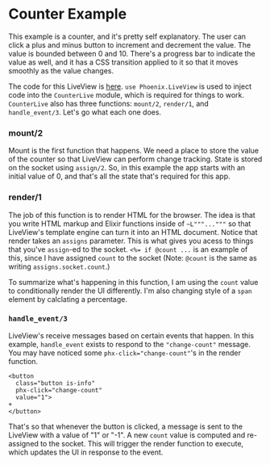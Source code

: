 # Counter Example

This example is a counter, and it's pretty self explanatory. The user can click a plus and minus button to increment and decrement the value. The value is bounded between 0 and 10. There's a progress bar to indicate the value as well, and it has a CSS transition applied to it so that it moves smoothly as the value changes.

The code for this LiveView is [here](/lib/demo_web/live/counter_live.ex). `use Phoenix.LiveView` is used to inject code into the `CounterLive` module, which is required for things to work. `CounterLive` also has three functions: `mount/2`, `render/1`, and `handle_event/3`. Let's go what each one does.

### mount/2

Mount is the first function that happens. We need a place to store the value of the counter so that LiveView can perform change tracking. State is stored on the socket using `assign/2`. So, in this example the app starts with an initial value of 0, and that's all the state that's required for this app.

### render/1

The job of this function is to render HTML for the browser. The idea is that you write HTML markup and Elixir functions inside of `~L"""..."""` so that LiveView's template engine can turn it into an HTML document. Notice that render takes an `assigns` parameter. This is what gives you acess to things that you've `assign`-ed to the socket. `<%= if @count ...` is an example of this, since I have assigned `count` to the socket (Note: `@count` is the same as writing `assigns.socket.count`.)

To summarize what's happening in this function, I am using the `count` value to conditionally render the UI differently. I'm also changing style of a `span` element by calclating a percentage.

### `handle_event/3`

LiveView's receive messages based on certain events that happen. In this example, `handle_event` exists to respond to the `"change-count"` message. You may have noticed some `phx-click="change-count"`'s in the render function.

```
<button
  class="button is-info"
  phx-click="change-count"
  value="1">
+
</button>
```

That's so that whenever the button is clicked, a message is sent to the LiveView with a value of "1" or "-1". A new `count` value is computed and re-assigned to the socket. This will trigger the render function to execute, which updates the UI in response to the event.
